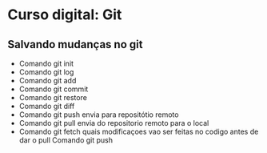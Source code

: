 # Curso digital: Git

## Salvando mudanças no git

* Comando git init
* Comando git log
* Comando git add
* Comando git commit
* Comando git restore
* Comando git diff
* Comando git push envia para repositótio remoto
* Comando git pull  envia do repositorio remoto para o local
* Comando git fetch quais modificaçoes vao ser feitas no codigo antes de dar o pull Comando git push

